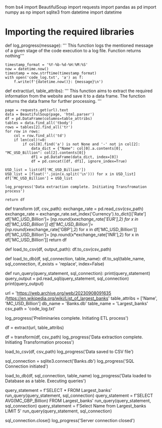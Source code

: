 from bs4 import BeautifulSoup
import requests
import pandas as pd
import numpy as np
import sqlite3
from datetime import datetime
# Importing the required libraries

def log_progress(message):
    ''' This function logs the mentioned message of a given stage of the
    code execution to a log file. Function returns nothing'''

    timestamp_format = '%Y-%b-%d-%H:%M:%S'
    now = datetime.now()
    timestamp = now.strftime(timestamp_format)
    with open('code_log.txt', 'a') as f:
        f.write(f'{datetime.now()}: {message}\n')

def extract(url, table_attribs):
    ''' This function aims to extract the required
    information from the website and save it to a data frame. The
    function returns the data frame for further processing. '''

    page = requests.get(url).text
    data = BeautifulSoup(page, 'html.parser')
    df = pd.DataFrame(columns=table_attribs)
    tables = data.find_all('tbody')
    rows = tables[2].find_all('tr')
    for row in rows:
        col = row.find_all('td')
        if len(col)!=0:
            if col[0].find('a') is not None and '-' not in col[2]:
                data_dict = {"Name": col[0].a.contents[0], "MC_USD_Billion": col[2].contents[0]}
                df1 = pd.DataFrame(data_dict, index=[0])
                df = pd.concat([df, df1], ignore_index=True)

    USD_list = list(df['MC_USD_Billion'])
    USD_list = [float(''.join(x.split('\n'))) for x in USD_list]
    df['MC_USD_Billion'] = USD_list

    log_progress('Data extraction complete. Initiating Transfromation process')

    return df

def transform (df, csv_path):
    exchange_rate = pd.read_csv(csv_path)
    exchange_rate = exchange_rate.set_index('Currency').to_dict()['Rate']
    df['MC_USD_Billion']= [np.round(x*exchange_rate['EUR'],2) for x in df['MC_USD_Billion']]
    df['MC_USD_Billion']= [np.round(x*exchange_rate['GBP'],2) for x in df['MC_USD_Billion']]
    df['MC_USD_Billion']= [np.round(x*exchange_rate['INR'],2) for x in df['MC_USD_Billion']]
    return df

def load_to_csv(df, output_path):
    df.to_csv(csv_path)

def load_to_db(df, sql_connection, table_name):
    df.to_sql(table_name, sql_connection, if_exists = 'replace', index=False)

def run_query(query_statement, sql_connection):
    print(query_statement)
    query_output = pd.read_sql(query_statement, sql_connection)
    print(query_output)

url = 'https://web.archive.org/web/20230908091635 /https://en.wikipedia.org/wiki/List_of_largest_banks'
table_attribs = ['Name', 'MC_USD_Billion']
db_name = 'Banks.db'
table_name = 'Largest_banks'
csv_path = 'code_log.txt'

log_progress('Preliminaries complete. Initiating ETL process')

df = extract(url, table_attribs)

df = transform(df, csv_path)
log_progress('Data extraction complete. Initiating Transformation process')

load_to_csv(df, csv_path)
log_progress('Data saved to CSV file')

sql_connection = sqlite3.connect('Banks.db')
log_progress('SQL Connection initiated')

load_to_db(df, sql_connection, table_name)
log_progress('Data loaded to Database as a table. Executing queries')

query_statement = f'SELECT * FROM Largest_banks'
run_query(query_statement, sql_connection)
query_statement = f'SELECT AVG(MC_GBP_Billion) FROM Largest_banks'
run_query(query_statement, sql_connection)
query_statement = f'Select Name from Largest_banks LIMIT 5'
run_query(query_statement, sql_connection)

sql_connection.close()
log_progress('Server connection closed')
